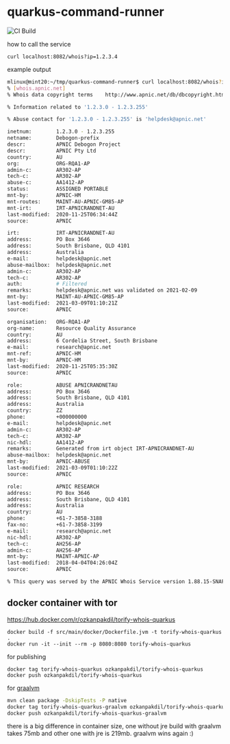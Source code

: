 # quarkus-command-runner
![CI Build](https://github.com/ozkanpakdil/quarkus-command-runner/workflows/CI%20Build/badge.svg)

how to call the service
```
curl localhost:8082/whois?ip=1.2.3.4
```

example output
```bash
mlinux@mint20:~/tmp/quarkus-command-runner$ curl localhost:8082/whois?ip=1.2.3.4
% [whois.apnic.net]
% Whois data copyright terms    http://www.apnic.net/db/dbcopyright.html

% Information related to '1.2.3.0 - 1.2.3.255'

% Abuse contact for '1.2.3.0 - 1.2.3.255' is 'helpdesk@apnic.net'

inetnum:        1.2.3.0 - 1.2.3.255
netname:        Debogon-prefix
descr:          APNIC Debogon Project
descr:          APNIC Pty Ltd
country:        AU
org:            ORG-RQA1-AP
admin-c:        AR302-AP
tech-c:         AR302-AP
abuse-c:        AA1412-AP
status:         ASSIGNED PORTABLE
mnt-by:         APNIC-HM
mnt-routes:     MAINT-AU-APNIC-GM85-AP
mnt-irt:        IRT-APNICRANDNET-AU
last-modified:  2020-11-25T06:34:44Z
source:         APNIC

irt:            IRT-APNICRANDNET-AU
address:        PO Box 3646
address:        South Brisbane, QLD 4101
address:        Australia
e-mail:         helpdesk@apnic.net
abuse-mailbox:  helpdesk@apnic.net
admin-c:        AR302-AP
tech-c:         AR302-AP
auth:           # Filtered
remarks:        helpdesk@apnic.net was validated on 2021-02-09
mnt-by:         MAINT-AU-APNIC-GM85-AP
last-modified:  2021-03-09T01:10:21Z
source:         APNIC

organisation:   ORG-RQA1-AP
org-name:       Resource Quality Assurance
country:        AU
address:        6 Cordelia Street, South Brisbane
e-mail:         research@apnic.net
mnt-ref:        APNIC-HM
mnt-by:         APNIC-HM
last-modified:  2020-11-25T05:35:30Z
source:         APNIC

role:           ABUSE APNICRANDNETAU
address:        PO Box 3646
address:        South Brisbane, QLD 4101
address:        Australia
country:        ZZ
phone:          +000000000
e-mail:         helpdesk@apnic.net
admin-c:        AR302-AP
tech-c:         AR302-AP
nic-hdl:        AA1412-AP
remarks:        Generated from irt object IRT-APNICRANDNET-AU
abuse-mailbox:  helpdesk@apnic.net
mnt-by:         APNIC-ABUSE
last-modified:  2021-03-09T01:10:22Z
source:         APNIC

role:           APNIC RESEARCH
address:        PO Box 3646
address:        South Brisbane, QLD 4101
address:        Australia
country:        AU
phone:          +61-7-3858-3188
fax-no:         +61-7-3858-3199
e-mail:         research@apnic.net
nic-hdl:        AR302-AP
tech-c:         AH256-AP
admin-c:        AH256-AP
mnt-by:         MAINT-APNIC-AP
last-modified:  2018-04-04T04:26:04Z
source:         APNIC

% This query was served by the APNIC Whois Service version 1.88.15-SNAPSHOT (WHOIS-UK4)
```

## docker container with tor
https://hub.docker.com/r/ozkanpakdil/torify-whois-quarkus

```
docker build -f src/main/docker/Dockerfile.jvm -t torify-whois-quarkus .
docker run -it --init --rm -p 8080:8080 torify-whois-quarkus
```

for publishing
```
docker tag torify-whois-quarkus ozkanpakdil/torify-whois-quarkus
docker push ozkanpakdil/torify-whois-quarkus
```

for [graalvm](https://hub.docker.com/r/ozkanpakdil/torify-whois-quarkus-graalvm)
```bash
mvn clean package -DskipTests -P native
docker tag torify-whois-quarkus-graalvm ozkanpakdil/torify-whois-quarkus-graalvm
docker push ozkanpakdil/torify-whois-quarkus-graalvm
```
there is a big difference in container size, one without jre build with graalvm takes 75mb and other one with jre is 219mb. graalvm wins again :)
